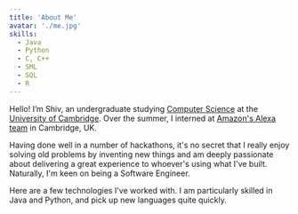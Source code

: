 ```yaml
---
title: 'About Me'
avatar: './me.jpg'
skills:
  - Java
  - Python
  - C, C++
  - SML
  - SQL
  - R
---
```


Hello! I’m Shiv, an undergraduate studying [Computer Science](https://www.cst.cam.ac.uk/teaching) at the [University of Cambridge](https://www.cam.ac.uk/). Over the summer, I interned at [Amazon's Alexa team](https://www.amazon.jobs/en/business_categories/alexa) in Cambridge, UK.

Having done well in a number of hackathons, it's no secret that I really enjoy solving old problems by inventing new things and am deeply passionate about delivering a great experience to whoever's using what I've built. Naturally, I'm keen on being a Software Engineer.

Here are a few technologies I've worked with. I am particularly skilled in Java and Python, and pick up new languages quite quickly.
